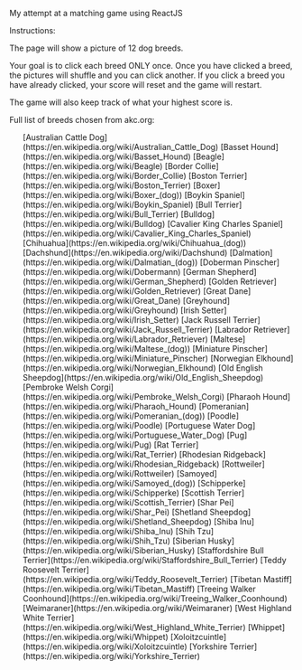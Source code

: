My attempt at a matching game using ReactJS

Instructions:

The page will show a picture of 12 dog breeds.

Your goal is to click each breed ONLY once.  Once you have clicked a breed, the pictures will shuffle and you can click another.  If you click a breed you have already clicked, your score will reset and the game will restart.

The game will also keep track of what your highest score is.

Full list of breeds chosen from akc.org:
<ul>
    </li>[Australian Cattle Dog](https://en.wikipedia.org/wiki/Australian_Cattle_Dog)</li>
    </li>[Basset Hound](https://en.wikipedia.org/wiki/Basset_Hound)</li>
    </li>[Beagle](https://en.wikipedia.org/wiki/Beagle)</li>
    </li>[Border Collie](https://en.wikipedia.org/wiki/Border_Collie)</li>
    </li>[Boston Terrier](https://en.wikipedia.org/wiki/Boston_Terrier)</li>
    </li>[Boxer](https://en.wikipedia.org/wiki/Boxer_(dog))</li>
    </li>[Boykin Spaniel](https://en.wikipedia.org/wiki/Boykin_Spaniel)</li>
    </li>[Bull Terrier](https://en.wikipedia.org/wiki/Bull_Terrier)</li>
    </li>[Bulldog](https://en.wikipedia.org/wiki/Bulldog)</li>
    </li>[Cavalier King Charles Spaniel](https://en.wikipedia.org/wiki/Cavalier_King_Charles_Spaniel)</li>
    </li>[Chihuahua](https://en.wikipedia.org/wiki/Chihuahua_(dog))</li>
    </li>[Dachshund](https://en.wikipedia.org/wiki/Dachshund)</li>
    </li>[Dalmation](https://en.wikipedia.org/wiki/Dalmatian_(dog))</li>
    </li>[Doberman Pinscher](https://en.wikipedia.org/wiki/Dobermann)</li>
    </li>[German Shepherd](https://en.wikipedia.org/wiki/German_Shepherd)</li>
    </li>[Golden Retriever](https://en.wikipedia.org/wiki/Golden_Retriever)</li>
    </li>[Great Dane](https://en.wikipedia.org/wiki/Great_Dane)</li>
    </li>[Greyhound](https://en.wikipedia.org/wiki/Greyhound)</li>
    </li>[Irish Setter](https://en.wikipedia.org/wiki/Irish_Setter)</li>
    </li>[Jack Russell Terrier](https://en.wikipedia.org/wiki/Jack_Russell_Terrier)</li>
    </li>[Labrador Retriever](https://en.wikipedia.org/wiki/Labrador_Retriever)</li>
    </li>[Maltese](https://en.wikipedia.org/wiki/Maltese_(dog))</li>
    </li>[Miniature Pinscher](https://en.wikipedia.org/wiki/Miniature_Pinscher)</li>
    </li>[Norwegian Elkhound](https://en.wikipedia.org/wiki/Norwegian_Elkhound)</li>
    </li>[Old English Sheepdog](https://en.wikipedia.org/wiki/Old_English_Sheepdog)</li>
    </li>[Pembroke Welsh Corgi](https://en.wikipedia.org/wiki/Pembroke_Welsh_Corgi)</li>
    </li>[Pharaoh Hound](https://en.wikipedia.org/wiki/Pharaoh_Hound)</li>
    </li>[Pomeranian](https://en.wikipedia.org/wiki/Pomeranian_(dog))</li>
    </li>[Poodle](https://en.wikipedia.org/wiki/Poodle)</li>
    </li>[Portuguese Water Dog](https://en.wikipedia.org/wiki/Portuguese_Water_Dog)</li>
    </li>[Pug](https://en.wikipedia.org/wiki/Pug)</li>
    </li>[Rat Terrier](https://en.wikipedia.org/wiki/Rat_Terrier)</li>
    </li>[Rhodesian Ridgeback](https://en.wikipedia.org/wiki/Rhodesian_Ridgeback)</li>
    </li>[Rottweiler](https://en.wikipedia.org/wiki/Rottweiler)</li>
    </li>[Samoyed](https://en.wikipedia.org/wiki/Samoyed_(dog))</li>
    </li>[Schipperke](https://en.wikipedia.org/wiki/Schipperke)</li>
    </li>[Scottish Terrier](https://en.wikipedia.org/wiki/Scottish_Terrier)</li>
    </li>[Shar Pei](https://en.wikipedia.org/wiki/Shar_Pei)</li>
    </li>[Shetland Sheepdog](https://en.wikipedia.org/wiki/Shetland_Sheepdog)</li>
    </li>[Shiba Inu](https://en.wikipedia.org/wiki/Shiba_Inu)</li>
    </li>[Shih Tzu](https://en.wikipedia.org/wiki/Shih_Tzu)</li>
    </li>[Siberian Husky](https://en.wikipedia.org/wiki/Siberian_Husky)</li>
    </li>[Staffordshire Bull Terrier](https://en.wikipedia.org/wiki/Staffordshire_Bull_Terrier)</li>
    </li>[Teddy Roosevelt Terrier](https://en.wikipedia.org/wiki/Teddy_Roosevelt_Terrier)</li>
    </li>[Tibetan Mastiff](https://en.wikipedia.org/wiki/Tibetan_Mastiff)</li>
    </li>[Treeing Walker Coonhound](https://en.wikipedia.org/wiki/Treeing_Walker_Coonhound)</li>
    </li>[Weimaraner](https://en.wikipedia.org/wiki/Weimaraner)</li>
    </li>[West Highland White Terrier](https://en.wikipedia.org/wiki/West_Highland_White_Terrier)</li>
    </li>[Whippet](https://en.wikipedia.org/wiki/Whippet)</li>
    </li>[Xoloitzcuintle](https://en.wikipedia.org/wiki/Xoloitzcuintle)</li>
    </li>[Yorkshire Terrier](https://en.wikipedia.org/wiki/Yorkshire_Terrier)</li>
</ul>